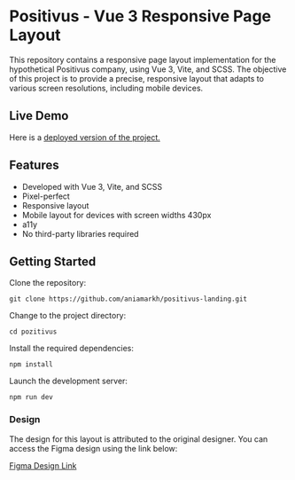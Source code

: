 # Positivus - Vue 3 Responsive Page Layout

This repository contains a responsive page layout implementation for the hypothetical Positivus company, using Vue 3, Vite, and SCSS. The objective of this project is to provide a precise, responsive layout that adapts to various screen resolutions, including mobile devices.

## Live Demo

Here is a [deployed version of the project.](https://positivus-landing-aniamarkh.vercel.app/)

## Features

- Developed with Vue 3, Vite, and SCSS
- Pixel-perfect
- Responsive layout
- Mobile layout for devices with screen widths 430px
- a11y
- No third-party libraries required

## Getting Started

Clone the repository:

`git clone https://github.com/aniamarkh/positivus-landing.git`

Change to the project directory:

`cd pozitivus`

Install the required dependencies:

`npm install`

Launch the development server:

`npm run dev`

### Design

The design for this layout is attributed to the original designer. You can access the Figma design using the link below:

[Figma Design Link](https://www.figma.com/community/file/1230604708032389430)
